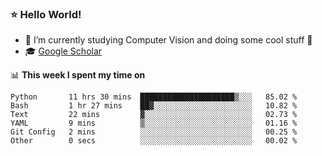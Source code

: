 ### ⭐️ Hello World!

<!--
**hologerry/hologerry** is a ✨ _special_ ✨ repository because its `README.md` (this file) appears on your GitHub profile.

Here are some ideas to get you started:

- 🔭 I’m currently working and studying on Computer Vision
- 🌱 I’m currently learning at Peking University
- 💬 Ask me about 
- 📫 How to reach me: E-mail
- 😄 Pronouns: he/his
- ⚡ Fun fact: Music is the Power
-->


- 🔭 I’m currently studying Computer Vision and doing some cool stuff 🤖
- 🎓 [Google Scholar](https://scholar.google.com/citations?user=3ykqW9wAAAAJ&hl=en)


📊 **This week I spent my time on**

<!--START_SECTION:waka-->

```text
Python       11 hrs 30 mins  █████████████████████▒░░░   85.02 %
Bash         1 hr 27 mins    ██▓░░░░░░░░░░░░░░░░░░░░░░   10.82 %
Text         22 mins         ▓░░░░░░░░░░░░░░░░░░░░░░░░   02.73 %
YAML         9 mins          ▒░░░░░░░░░░░░░░░░░░░░░░░░   01.16 %
Git Config   2 mins          ░░░░░░░░░░░░░░░░░░░░░░░░░   00.25 %
Other        0 secs          ░░░░░░░░░░░░░░░░░░░░░░░░░   00.02 %
```

<!--END_SECTION:waka-->
